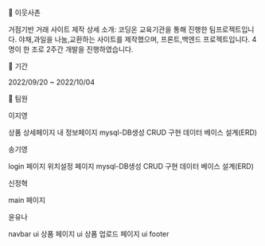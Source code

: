 🍎 이웃사촌

거점기반 거래 사이트 제작
상세 소개: 코딩온 교육기관을 통해 진행한 팀프로젝트입니다.
야채,과일을 나눔,교환하는 사이트를 제작했으며, 프론트,백엔드 프로젝트입니다. 4명이 한 조로 2주간 개발을 진행하였습니다.


📅 기간

2022/09/20 ~ 2022/10/04

 
👥 팀원

이지영

상품 상세페이지
내 정보페이지 
mysql-DB생성
CRUD 구현
데이터 베이스 설계(ERD)

송기영

login 페이지
위치설정 페이지
mysql-DB생성
CRUD 구현
데이터 베이스 설계(ERD)

신정혁

main 페이지

윤유나

navbar ui
상품 페이지 ui
상품 업로드 페이지 ui
footer

 

